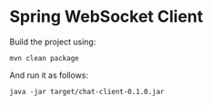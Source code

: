 # Spring WebSocket Client

Build the project using:
```
mvn clean package
```

And run it as follows:

```
java -jar target/chat-client-0.1.0.jar
```

